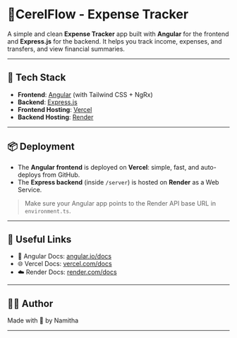 # 💸CerelFlow -  Expense Tracker

A simple and clean **Expense Tracker** app built with **Angular** for the frontend and **Express.js** for the backend. It helps you track income, expenses, and transfers, and view financial summaries.

---

## 🚀 Tech Stack

- **Frontend**: [Angular](https://angular.io/docs) (with Tailwind CSS + NgRx)
- **Backend**: [Express.js](https://expressjs.com/)
- **Frontend Hosting**: [Vercel](https://vercel.com/docs)
- **Backend Hosting**: [Render](https://render.com/docs)

---

## 📦 Deployment

- The **Angular frontend** is deployed on **Vercel**: simple, fast, and auto-deploys from GitHub.
- The **Express backend** (inside `/server`) is hosted on **Render** as a Web Service.

> Make sure your Angular app points to the Render API base URL in `environment.ts`.


---

## 🔗 Useful Links

- 🔧 Angular Docs: [angular.io/docs](https://angular.io/docs)
- 🌐 Vercel Docs: [vercel.com/docs](https://vercel.com/docs)
- ☁️ Render Docs: [render.com/docs](https://render.com/docs)

---

## 🧑‍💻 Author

Made with 💚 by Namitha

---



